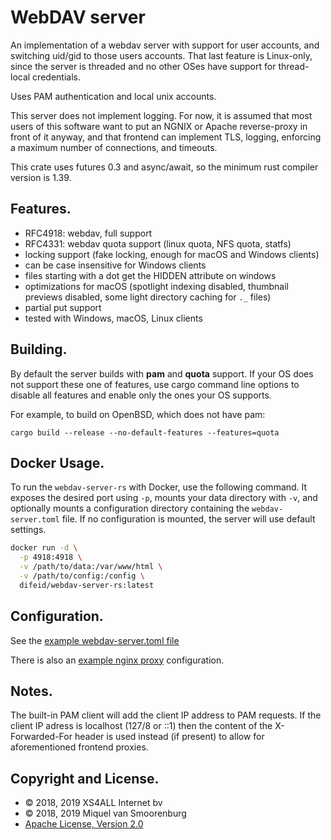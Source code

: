 # WebDAV server

An implementation of a webdav server with support for user accounts,
and switching uid/gid to those users accounts. That last feature
is Linux-only, since the server is threaded and no other OSes have
support for thread-local credentials.

Uses PAM authentication and local unix accounts.

This server does not implement logging. For now, it is assumed that
most users of this software want to put an NGNIX or Apache reverse-proxy
in front of it anyway, and that frontend can implement TLS, logging,
enforcing a maximum number of connections, and timeouts.

This crate uses futures 0.3 and async/await, so the minimum rust
compiler version is 1.39.

## Features.

- RFC4918: webdav, full support
- RFC4331: webdav quota support (linux quota, NFS quota, statfs)
- locking support (fake locking, enough for macOS and Windows clients)
- can be case insensitive for Windows clients
- files starting with a dot get the HIDDEN attribute on windows
- optimizations for macOS (spotlight indexing disabled, thumbnail previews
  disabled, some light directory caching for `._` files)
- partial put support
- tested with Windows, macOS, Linux clients

## Building.

By default the server builds with **pam** and **quota** support. If your
OS does not support these one of features, use cargo command line options
to disable all features and enable only the ones your OS supports.

For example, to build on OpenBSD, which does not have pam:

```
cargo build --release --no-default-features --features=quota
```

## Docker Usage.

To run the `webdav-server-rs` with Docker, use the following command. It exposes the desired port using `-p`, mounts your data directory with `-v`, and optionally mounts a configuration directory containing the `webdav-server.toml` file. If no configuration is mounted, the server will use default settings.

```sh
docker run -d \
  -p 4918:4918 \
  -v /path/to/data:/var/www/html \
  -v /path/to/config:/config \
  difeid/webdav-server-rs:latest
```

## Configuration.

See the [example webdav-server.toml file](webdav-server.toml)

There is also an [example nginx proxy](examples/nginx-proxy.conf) configuration.

## Notes.

The built-in PAM client will add the client IP address to PAM requests.
If the client IP adress is localhost (127/8 or ::1) then the content of
the X-Forwarded-For header is used instead (if present) to allow for
aforementioned frontend proxies.

## Copyright and License.

 * © 2018, 2019 XS4ALL Internet bv
 * © 2018, 2019 Miquel van Smoorenburg
 * [Apache License, Version 2.0](http://www.apache.org/licenses/LICENSE-2.0)
